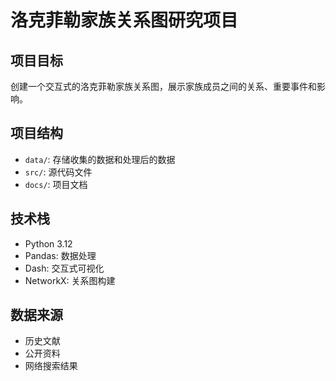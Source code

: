 # 洛克菲勒家族关系图研究项目

## 项目目标
创建一个交互式的洛克菲勒家族关系图，展示家族成员之间的关系、重要事件和影响。

## 项目结构
- `data/`: 存储收集的数据和处理后的数据
- `src/`: 源代码文件
- `docs/`: 项目文档

## 技术栈
- Python 3.12
- Pandas: 数据处理
- Dash: 交互式可视化
- NetworkX: 关系图构建

## 数据来源
- 历史文献
- 公开资料
- 网络搜索结果 
